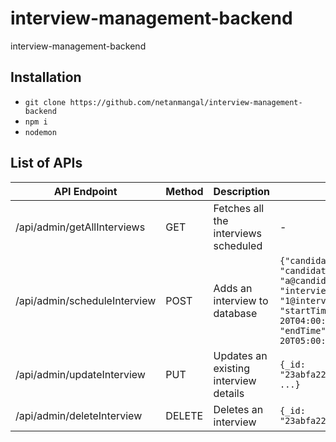 # interview-management-backend
interview-management-backend

## Installation
 - `git clone https://github.com/netanmangal/interview-management-backend`
 - `npm i`
 - `nodemon`

## List of APIs
| API Endpoint | Method | Description | Body |
| ------------ | ------ | ----------- | ---- |
| /api/admin/getAllInterviews | GET | Fetches all the interviews scheduled | - |
| /api/admin/scheduleInterview | POST | Adds an interview to database | `{"candidateName": "abc", "candidateEmail": "a@candidate.com", "interviewerEmail": "1@interviewer.com", "startTime": "2014-11-20T04:00:00.000Z", "endTime": "2014-11-20T05:00:00.000Z"}` |
| /api/admin/updateInterview | PUT | Updates an existing interview details | `{_id: "23abfa22dd0aa8789544126e", ...}` |
| /api/admin/deleteInterview | DELETE | Deletes an interview | `{_id: "23abfa22dd0aa8789544126e"}` |